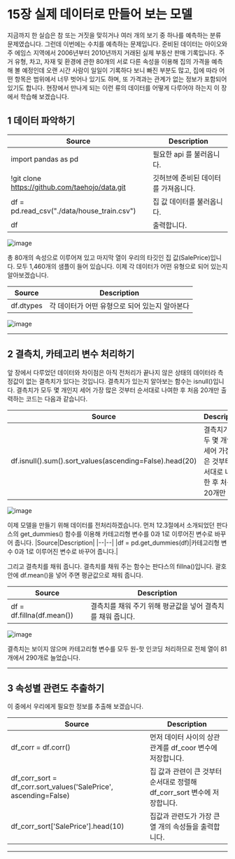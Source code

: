  # 15장 실제 데이터로 만들어 보는 모델

지금까지 한 실습은 참 또는 거짓을 맞히거나 여러 개의 보기 중 하나를 예측하는 분류 문제였습니다.
그런데 이번에는 수치를 예측하는 문제입니다. 준비된 데이터는 아이오와주 에임스 지역에서 2006년부터 2010년까지 거래된 실제 부동산 판매 기록입니다. 주거 유형, 차고, 자재 및 환경에 관한 80개의 서로 다른 속성을 이용해 집의 가격을 예측해 볼 예정인데 오랜 시간 사람이 일일이 기록하다 보니 빠진 부분도 많고, 집에 따라 어떤 항목은 범위에서 너무 벗어나 있기도 하며, 또 가격과는 관계가 없는 정보가 포함되어 있기도 합니다. 
현장에서 만나게 되는 이런 류의 데이터를 어떻게 다루어야 하는지 이 장에서 학습해 보겠습니다.

## 1  데이터 파악하기


|Source|Description|
|--|--|
|import pandas as pd|필요한 api 를 불러옵니다.|
|!git clone https://github.com/taehojo/data.git|깃허브에 준비된 데이터를 가져옵니다.|
|df = pd.read_csv("./data/house_train.csv")|집 값 데이터를 불러옵니다.|
|df|출력합니다.|


![image](https://user-images.githubusercontent.com/52357235/177986304-5fec8406-2b05-43ea-972b-bdc1f6c95422.png)


총 80개의 속성으로 이루어져 있고 마지막 열이 우리의 타깃인 집 값(SalePrice)입니다.
모두 1,460개의 샘플이 들어 있습니다.
이제 각 데이터가 어떤 유형으로 되어 있는지 알아보겠습니다.

|Source|Description|
|--|--|
|df.dtypes|각 데이터가 어떤 유형으로 되어 있는지 알아본다|

![image](https://user-images.githubusercontent.com/52357235/177986573-7cf901a2-64f1-4fee-a8ee-65e25210327f.png)


---

## 2 결측치, 카테고리 변수 처리하기

앞 장에서 다루었던 데이터와 차이점은 아직 전처리가 끝나지 않은 상태의 데이터라 측정값이 없는 결측치가 있다는 것입니다. 결측치가 있는지 알아보는 함수는 isnull()입니다. 결측치가 모두 몇 개인지 세어 가장 많은 것부터 순서대로 나여한 후 처음 20개만 출력하는 코드는 다음과 같습니다.

|Source|Description|
|--|--|
|df.isnull().sum().sort_values(ascending=False).head(20)|결측치가 모두 몇 개인지 세어 가장 많은 것부터 순서대로 나여한 후 처음 20개만 출력|

![image](https://user-images.githubusercontent.com/52357235/177987762-d751cfee-3d8b-4e65-9c05-4fb69f4d3bc3.png)

이제 모델을 만들기 위해 데이터를 전처리하겠습니다. 먼저 12.3절에서 소개되었던 판다스의 get_dummies() 함수를 이용해 카테고리형 변수를 0과 1로 이루어진 변수로 바꾸어 줍니다.
|Source|Description|
|--|--|
|df = pd.get_dummies(df)|카테고리형 변수 0과 1로 이루어진 변수로 바꾸어 줍니다.|

그리고 결측치를 채워 줍니다. 결측치를 채워 주는 함수는 판다스의 fillna()입니다. 괄호 안에 df.mean()을 넣어 주면 평균값으로 채워 줍니다.

|Source|Description|
|--|--|
|df = df.fillna(df.mean())|결측치를 채워 주기 위해 평균값을 넣어 결측치를 채워 줍니다.|

![image](https://user-images.githubusercontent.com/52357235/177988327-32ad1f3c-ef94-4531-b346-9502242ce287.png)

결측치는 보이지 않으며 카테고리형 변수를 모두 원-핫 인코딩 처리하므로 전체 열이 81개에서 290개로 늘었습니다.

---

## 3 속성별 관련도 추출하기

이 중에서 우리에게 필요한 정보를 추출해 보겠습니다.

|Source|Description|
|--|--|
|df_corr = df.corr()|먼저 데이터 사이의 상관관계를 df_coor 변수에 저장합니다. |
|df_corr_sort = df_corr.sort_values('SalePrice', ascending=False)|집 값과 관련이 큰 것부터 순서대로 정렬해 df_corr_sort 변수에 저장합니다. |
|df_corr_sort['SalePrice'].head(10)|집값과 관련도가 가장 큰 열 개의 속성들을 출력합니다.|

---
